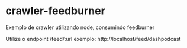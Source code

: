 # crawler-feedburner
Exemplo de crawler utilizando node, consumindo feedburner

Utilize o endpoint /feed/:url
exemplo: http://localhost/feed/dashpodcast
